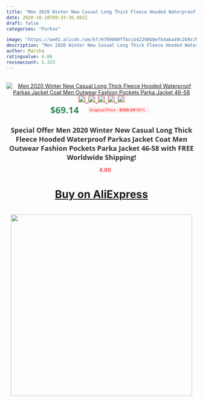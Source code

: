 ```yaml
---
title: "Men 2020 Winter New Casual Long Thick Fleece Hooded Waterproof Parkas Jacket Coat Men Outwear Fashion Pockets Parka Jacket 46-58"
date: 2020-10-18T09:33:36.892Z
draft: false
categories: "Parkas"

image: "https://ae01.alicdn.com/kf/H769000ffbccb42298b8efb4aba49c2b9z/Men-2020-Winter-New-Casual-Long-Thick-Fleece-Hooded-Waterproof-Parkas-Jacket-Coat-Men-Outwear-Fashion.jpg"
description: "Men 2020 Winter New Casual Long Thick Fleece Hooded Waterproof Parkas Jacket Coat Men Outwear Fashion Pockets Parka Jacket 46-58"
author: Marsha
ratingvalue: 4.60
reviewcount: 1.333
---
```

<br>
<div style="text-align: center;">
<a href="https://s.click.aliexpress.com/e/_97KDql" target="_blank" rel="nofollow noopener noreferrer"><img alt="Men 2020 Winter New Casual Long Thick Fleece Hooded Waterproof Parkas Jacket Coat Men Outwear Fashion Pockets Parka Jacket 46-58" class="magnifier-image" src="https://ae01.alicdn.com/kf/H769000ffbccb42298b8efb4aba49c2b9z/Men-2020-Winter-New-Casual-Long-Thick-Fleece-Hooded-Waterproof-Parkas-Jacket-Coat-Men-Outwear-Fashion.jpg_640x640.jpg">
<br>
<img style="border:1px solid salmon" src="https://ae01.alicdn.com/kf/H769000ffbccb42298b8efb4aba49c2b9z/Men-2020-Winter-New-Casual-Long-Thick-Fleece-Hooded-Waterproof-Parkas-Jacket-Coat-Men-Outwear-Fashion.jpg_120x120.jpg">&nbsp;&nbsp;<img style="border:1px solid salmon" src="https://ae01.alicdn.com/kf/He8672d510e11430380a28d2b7a0db5a8c/Men-2020-Winter-New-Casual-Long-Thick-Fleece-Hooded-Waterproof-Parkas-Jacket-Coat-Men-Outwear-Fashion.jpg_120x120.jpg">&nbsp;&nbsp;<img style="border:1px solid salmon" src="https://ae01.alicdn.com/kf/H2253d9792e0d4d0a8feb1b614f31f2f25/Men-2020-Winter-New-Casual-Long-Thick-Fleece-Hooded-Waterproof-Parkas-Jacket-Coat-Men-Outwear-Fashion.jpg_120x120.jpg">&nbsp;&nbsp;<img style="border:1px solid salmon" src="https://ae01.alicdn.com/kf/H39068bd50b9d4cc985faedb62885d0259/Men-2020-Winter-New-Casual-Long-Thick-Fleece-Hooded-Waterproof-Parkas-Jacket-Coat-Men-Outwear-Fashion.jpg_120x120.jpg">&nbsp;&nbsp;<img style="border:1px solid salmon" src="https://ae01.alicdn.com/kf/H483cca03c47142cdab89e32e4a4dd8672/Men-2020-Winter-New-Casual-Long-Thick-Fleece-Hooded-Waterproof-Parkas-Jacket-Coat-Men-Outwear-Fashion.jpg_120x120.jpg"></a></div><br0>
<div style="text-align: center;"><span style="background-color: white; border: 0px; box-sizing: border-box; color: seagreen; display: inline-block; font-family: &quot;open sans&quot; , &quot;arial&quot; , &quot;helvetica&quot; , sans-serif , &quot;heiti&quot;; font-size: 24px; font-stretch: inherit; font-weight: 700; line-height: inherit; margin: 0px 10px 0px 0px; padding: 0px; vertical-align: middle;">$69.14 </span>
<span style="background: rgb(255 , 241 , 241); border-radius: 3px; border: 0px; box-sizing: border-box; color: #ff4747; display: inline-block; font-family: inherit; font-size: 12px; font-stretch: inherit; font-style: inherit; font-variant: inherit; font-weight: 600; line-height: inherit; margin: 0px; padding: 2px 5px; transform: scale(0.9); vertical-align: middle;">Original Price : <b style="text-decoration: line-through;">$138.29 </b> 50%&nbsp;&nbsp;</span></div>
<h1 style="color: #333333; display: inline-block; font-family: &quot;open sans&quot; , &quot;arial&quot; , &quot;helvetica&quot; , sans-serif , &quot;heiti&quot;; font-size: 18px; font-stretch: inherit; font-weight: 700; text-align: center;">Special Offer Men 2020 Winter New Casual Long Thick Fleece Hooded Waterproof Parkas Jacket Coat Men Outwear Fashion Pockets Parka Jacket 46-58 with FREE Worldwide Shipping!</h1>
<div style="color: #ff4747; text-align: center;">
<img src="https://4.bp.blogspot.com/-M0ZcTcb-5uY/XleCXlxnR4I/AAAAAAAAAEc/OrjgMkXV1oMQFaCRZj5HQwOCBcu3w1FegCPcBGAYYCw/s1600/star.png" style="height: 15px;">&nbsp;<b>4.60</b></div>
<div class="button_cont" align="center"><a class="buynow_a" href="https://s.click.aliexpress.com/e/_97KDql" target="_blank" rel="nofollow noopener noreferrer"><H1>Buy on AliExpress</H1></a></div><br>
<div class="separator" style="clear: both; text-align: center;">
<img src="https://lh3.googleusercontent.com/-pTy5HemUv9M/XlePHvY0dAI/AAAAAAAAAE4/0nX5iRUoIWY8eMW9Dpxeirr157OZliDIgCLcBGAsYHQ/s1600/badge.gif" width="480">
</div>
